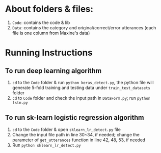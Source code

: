 # About folders & files:
1. `Code`: contains the code & lib
2. `Data`: contains the category and original/correct/error utterances (each file is one column from Maxine's data)

# Running Instructions
## To run deep learning algorithm
1. `cd` to the `Code` folder & run `python keras_detect.py`, the python file will generate 5-fold training and testing data under `train_test_datasets` folder
2. `cd` to `Code` folder and check the input path in `DataForm.py`; run `python lstm.py` 

## To run sk-learn logistic regression algorithm
1. `cd` to the `Code` folder & open `sklearn_lr_detect.py` file
2. Change the input file path in line 30~34, if needed; change the parameter of `get_utterances` function in line 42, 48, 53, if needed
3. Run `python sklearn_lr_detect.py`